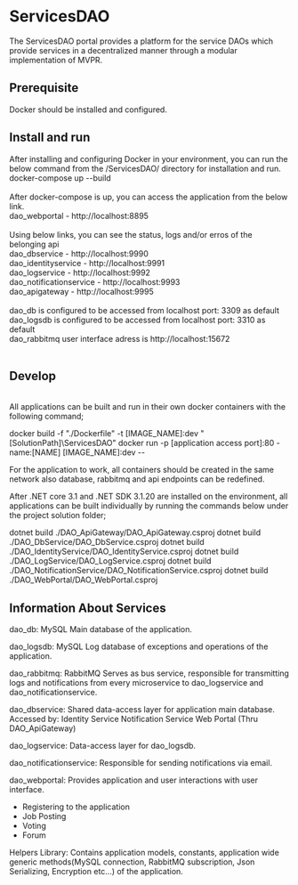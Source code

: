 # ServicesDAO

  The ServicesDAO portal provides a platform for the service DAOs which provide services in a decentralized manner through a modular implementation of MVPR.

## Prerequisite
Docker should be installed and configured.

## Install and run
After installing and configuring Docker in your environment, you can run the below command from the /ServicesDAO/ directory for installation and run.<br>
docker-compose up --build<br>
<br>
After docker-compose is up, you can access the application from the below link.<br>
dao_webportal - http://localhost:8895<br>
<br>
Using below links, you can see the status, logs and/or erros of the belonging api<br>
dao_dbservice - http://localhost:9990<br>
dao_identityservice - http://localhost:9991<br>
dao_logservice - http://localhost:9992<br>
dao_notificationservice - http://localhost:9993<br>
dao_apigateway - http://localhost:9995<br>
<br>
dao_db is configured to be accessed from localhost port: 3309 as default<br>
dao_logsdb is configured to be accessed from localhost port: 3310 as default<br>
dao_rabbitmq user interface adress is http://localhost:15672<br>
<br>
## Develop
<br>
All applications can be built and run in their own docker containers with the following command;

docker build -f "./Dockerfile" -t [IMAGE_NAME]:dev "[SolutionPath]\ServicesDAO"
docker run -p [application access port]:80 -name:[NAME]  [IMAGE_NAME]:dev --

For the application to work, all containers should be created in the same network also database, rabbitmq and api endpoints can be redefined.

After .NET core 3.1 and .NET SDK 3.1.20 are installed on the environment, all applications can be built individually by running the commands below under the project solution folder;

dotnet build ./DAO_ApiGateway/DAO_ApiGateway.csproj
dotnet build ./DAO_DbService/DAO_DbService.csproj
dotnet build ./DAO_IdentityService/DAO_IdentityService.csproj
dotnet build ./DAO_LogService/DAO_LogService.csproj
dotnet build ./DAO_NotificationService/DAO_NotificationService.csproj
dotnet build ./DAO_WebPortal/DAO_WebPortal.csproj

## Information About Services
dao_db:
MySQL
Main database of the application.

dao_logsdb:
MySQL
Log database of exceptions and operations of the application.

dao_rabbitmq:
RabbitMQ
Serves as bus service, responsible for transmitting logs and notifications from every microservice to dao_logservice and dao_notificationservice.

dao_dbservice:
Shared data-access layer for application main database.
Accessed by:
Identity Service
Notification Service
Web Portal (Thru DAO_ApiGateway)

dao_logservice:
Data-access layer for dao_logsdb.

dao_notificationservice:
Responsible for sending notifications via email.

dao_webportal:
Provides application and user interactions with user interface.
- Registering to the application
- Job Posting
- Voting
- Forum

Helpers Library:
Contains application models, constants, application wide generic methods(MySQL connection, RabbitMQ subscription, Json Serializing, Encryption etc...) of the application.









